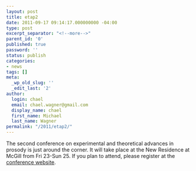 ```yaml
---
layout: post
title: etap2
date: 2011-09-17 09:14:17.000000000 -04:00
type: post
excerpt_separator: "<!--more-->"
parent_id: '0'
published: true
password: ''
status: publish
categories:
- news
tags: []
meta:
  _wp_old_slug: ''
  _edit_last: '2'
author:
  login: chael
  email: chael.wagner@gmail.com
  display_name: chael
  first_name: Michael
  last_name: Wagner
permalink: "/2011/etap2/"
---
```

The second conference on experimental and theoretical advances in prosody is just around the corner. It will take place at the New Residence at McGill from Fri 23-Sun 25. If you plan to attend, please register at the [conference website](http://prosodylab.org/etap).

